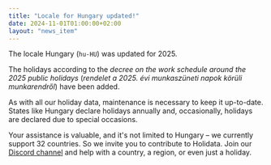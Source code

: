 ```yaml
---
title: "Locale for Hungary updated!"
date: 2024-11-01T01:00:00+02:00
layout: "news_item"
---
```


The locale Hungary (`hu-HU`) was updated for 2025.
<!--more-->
The holidays according to the _decree on the work schedule around the 2025 public holidays_ (_rendelet a 2025. évi munkaszüneti napok körüli munkarendről_) have been added.

As with all our holiday data, maintenance is necessary to keep it up-to-date.
States like Hungary declare holidays annually and, occasionally, holidays are declared due to special occasions.

Your assistance is valuable, and it's not limited to Hungary – we currently support 32 countries.
So we invite you to contribute to Holidata.
Join our [Discord channel](https://discord.gg/ThgvsPUs7m) and help with a country, a region, or even just a holiday.
